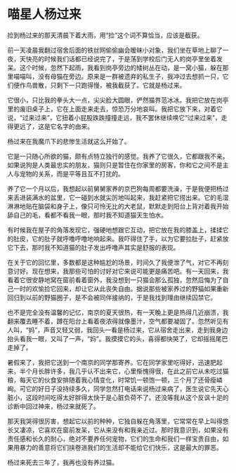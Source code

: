 # 喵星人杨过来

捡到杨过来的那天清晨下着大雨，用“捡”这个词不算恰当，应该是截获。 

前一天凌晨我翻过宿舍后面的铁丝网偷偷幽会暧昧小对象，我们坐在草地上聊了一夜，天快亮的时候我们话都已经说完了，于是荡到学校后门无人的岗亭里坐着发呆。这个时候，忽然下起雨，我看到岗亭旁边的矮树丛在动，是一窝小猫，躲在那里喵喵叫，没有母猫在旁边。原来是一群被遗弃的私生子，我冲过去想抓一只，它们便作鸟兽散，只剩下一只跑得慢，被我截获了。它就是杨过来。 

它很小，只比我的拳头大一点，尖尖脸大圆眼，俨然猫界范冰冰。我把它放在岗亭里的废旧桌子上，它在上面走来走去，惊恐万分地哀叫。我把它放下来，对着它说，“过来过来”，它扭着小屁股跌跌撞撞走远，我不罢休继续唤它“过来过来”，走得更远了，这是它名字的由来。 

杨过来在我魔爪下的悲惨生活就这么开始了。 

它是一只随心所欲的猫，颇有点特立独行的感觉。我养了它很久，它都跟我不亲。如果说狗是人类最忠实的朋友，猫则只是暂住在你家里的房客，你和它之间不是主人与宠物的关系，而是平等且互不打扰的。 

养了它一个月以后，我想起以前舅舅家养的京巴狗每周都要洗澡，于是我便把杨过来丢进装满水的盆里，它一碰到水就尖厉地叫起来，我赶紧把它捞出来。它的毛湿淋淋地贴在脑袋和身子上，像只可怜无比的大老鼠，默默走到阳台上背对着我开始舔自己的毛，看都不看我一眼，那时我不知道猫天生怕水。 

有时候我在屋子的角落发现它，强硬地想跟它互动，把它放在我的膝盖上，揉揉它的肚皮，它的肚子就呼噜呼噜地响起来。我吓得住了手，以为它要拉肚子，赶紧放它下去，那时我不知道猫的肚子发出呼噜声其实是舒服的表现。 

在关于它的回忆里，多数都是这种尴尬的场景，时间久了我便泄了气，对它不再刻意讨好。现在想来，我那些可怕的讨好对它来说可能更是痛苦吧。有一天回来，我看着它很安静地窝在窗前看着窗外，我没想到一只猫会那么孤独，忽然后悔为了自己一时的欢愉捡它回来，却让它从此丧失自由。据说那些被家养过的野猫如果重新回归到以前的野猫圈子，是不会被同伴接纳的，于是我找到理由继续囚禁它。 

也不是完全没有温馨的记忆，南京的夏天很热，有一天晚上更是热得几近崩溃，我翻来覆去睡不着，蹲在阳台上看着夜浓得就像墨汁，空气都要凝固了。忽然听见有人叫，“妈”，声音又轻又弱，我回头一看是杨过来，它从宿舍走出来，走到我身边抬头看我一眼，又叫了一声，“妈”。我摸摸它的头，喜得都快哭了，它却摇摇尾巴走掉了。 

暑假来了，我把它送到一个南京的同学那寄养。它在同学家里吃得好，迅速肥起来，半个月长胖许多，我几乎认不出来它，心里惭愧得很，在此之前它从未吃过猫粮，每天它的伙食安排随着我心情变化，时常饥一顿饱一顿，三个月了还骨瘦嶙峋。可它的好日子没持续多久，同学忽然打电话来说杨过来病了，医生说它先天心脏小，这段时间吃得太好胖得太快于是心脏负荷不了。还没等我从这个反讽十足的诊断中回过神来，杨过来就死了。 

那天我哭得很厉害，想起它以前的种种，它独自躲在角落里，它常常在早上叫得悠长又凄凉，它喜欢在窗前发呆，它从来没有和我亲近过。那时我意识到，如果没有责任感和长久的耐心，绝对不要养任何宠物，它们的生命和我们一样宝贵自由，如果用暴力的善意将它们挟卷进我们的生活却不能给它们快乐，这是最大的罪恶。 

杨过来死去三年了，我再也没有养过猫。